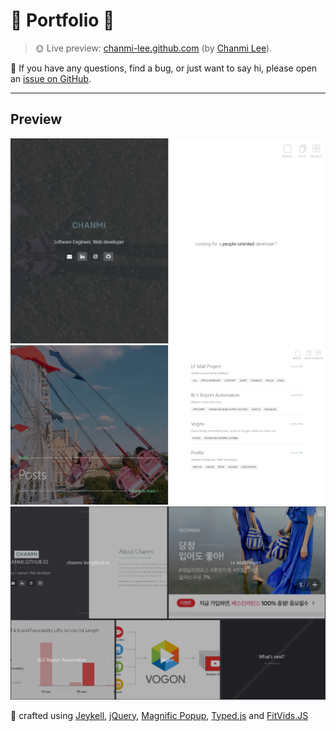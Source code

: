 # :cherry_blossom: Portfolio :cherry_blossom:

> :sun_with_face: Live preview: [chanmi-lee.github.com](https://chanmi-lee.github.io/) (by [Chanmi Lee](https://github.com/chanmi-lee)).

:seedling: If you have any questions, find a bug, or just want to say hi, please open an [issue on GitHub](https://github.com/chanmi-lee).

---

## Preview
![screenshot of Home](/images/home-image.png)
![screenshot of posts](/images/home-posts.png)
![screenshot of project](/images/home-project.png)

:hammer: crafted using [Jeykell](https://jekyllrb.com/), [jQuery](https://jquery.com/), [Magnific Popup](http://dimsemenov.com/plugins/magnific-popup/), [Typed.js](https://mattboldt.com/typed.js/) and [FitVids.JS](http://fitvidsjs.com/)
